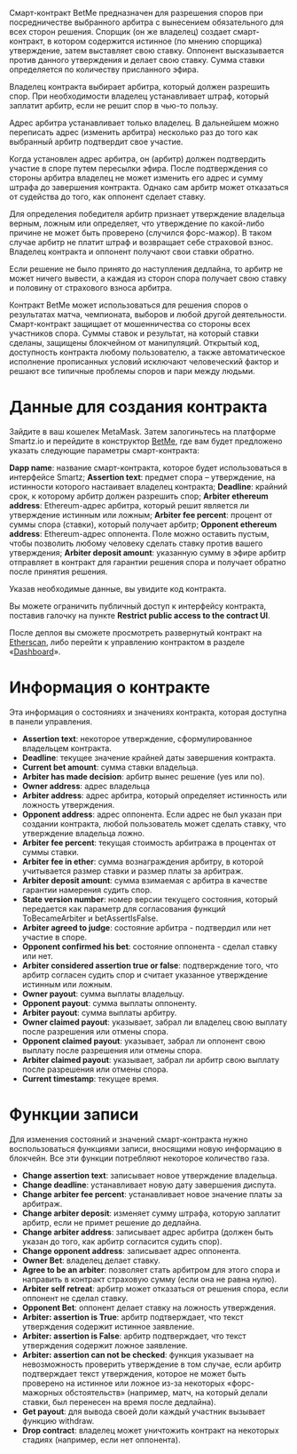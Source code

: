 <!-- TITLE: Контракт спора -->
<!-- SUBTITLE: Как развернуть смарт-контракт BetMe -->

Смарт-контракт BetMe предназначен для разрешения споров при посредничестве выбранного арбитра с вынесением обязательного для всех сторон решения. Спорщик (он же владелец) создает смарт-контракт, в котором содержится истинное (по мнению спорщика) утверждение, затем выставляет свою ставку. Оппонент высказывается против данного утверждения и делает свою ставку. Сумма ставки определяется по количеству присланного эфира.

Владелец контракта выбирает арбитра, который должен разрешить спор. При необходимости владелец устанавливает штраф, который заплатит арбитр, если не решит спор в чью-то пользу.

Адрес арбитра устанавливает только владелец. В дальнейшем можно переписать адрес (изменить арбитра) несколько раз до того как выбранный арбитр подтвердит свое участие.

Когда установлен адрес арбитра, он (арбитр) должен подтвердить участие в споре путем пересылки эфира. После подтверждения со стороны арбитра владелец не может изменить его адрес и сумму штрафа до завершения контракта. Однако сам арбитр может отказаться от судейства до того, как оппонент сделает ставку.

Для определения победителя арбитр признает утверждение владельца верным, ложным или определяет, что утверждение по какой-либо причине не может быть проверено (случился форс-мажор). В таком случае арбитр не платит штраф и возвращает себе страховой взнос. Владелец контракта и оппонент получают свои ставки обратно.

Если решение не было принято до наступления дедлайна, то арбитр не может ничего вывести, а каждая из сторон спора получает свою ставку и половину от страхового взноса арбитра.

Контракт BetMe может использоваться для решения споров о результатах матча, чемпионата, выборов и любой другой деятельности. Смарт-контракт защищает от мошенничества со стороны всех участников спора. Суммы ставок и результат, на который ставки сделаны, защищены блокчейном от манипуляций. Открытый код, доступность контракта любому пользователю, а также автоматическое исполнение прописанных условий исключают человеческий фактор и решают все типичные проблемы споров и пари между людьми.

# Данные для создания контракта

Зайдите в ваш кошелек MetaMask. Затем залогиньтесь на платформе Smartz.io и перейдите в конструктор [BetMe](https://smartz.io/deploy/4abfc8a77e26cd3bbced9f45), где вам будет предложено указать следующие параметры смарт-контракта:

**Dapp name**: название смарт-контракта, которое будет использоваться в интерфейсе Smartz;
**Assertion text**:  предмет спора – утверждение, на истинности которого настаивает владелец контракта;
**Deadline**: крайний срок, к которому арбитр должен разрешить спор;
**Arbiter ethereum address**: Ethereum-адрес арбитра, который решит является ли утверждение истинным или ложным;
**Arbiter fee percent**: процент от суммы спора (ставки), который получает арбитр;
**Opponent ethereum address**: Ethereum-адрес оппонента. Поле можно оставить пустым, чтобы позволить любому человеку сделать ставку против вашего утверждения;
**Arbiter deposit amount**: указанную сумму в эфире арбитр отправляет в контракт для гарантии решения спора и получает обратно после принятия решения.

Указав необходимые данные, вы увидите код контракта. 

Вы можете ограничить публичный доступ к интерфейсу контракта, поставив галочку на пункте **Restrict public access to the contract UI**.

После деплоя вы сможете просмотреть развернутый контракт на [Etherscan](https://etherscan.io/), либо перейти к управлению контрактом в разделе «[Dashboard]( https://smartz.io/dashboard)».

# Информация о контракте

Эта информация о состояниях и значениях контракта, которая доступна в панели управления. 

* **Assertion text**: некоторое утверждение, сформулированное владельцем контракта.
* **Deadline**: текущее значение крайней даты завершения контракта.
* **Current bet amount**: сумма ставки владельца. 
* **Arbiter has made decision**: арбитр вынес решение (yes или no).
* **Owner address**: адрес владельца
* **Arbiter address**: адрес арбитра, который определяет истинность или ложность утверждения.
* **Opponent address**: адрес оппонента. Если адрес не был указан при создании контракта, любой пользователь может сделать ставку, что утверждение владельца ложно.
* **Arbiter fee percent**: текущая стоимость арбитража в процентах от суммы ставки.
* **Arbiter fee in ether**: сумма вознаграждения арбитру, в которой учитывается размер ставки и размер платы за арбитраж.
* **Arbiter deposit amount**: сумма взимаемая с арбитра в качестве гарантии намерения судить спор.
* **State version number**: номер версии текущего состояния, который передается как параметр для согласования функций ToBecameArbiter и betAssertIsFalse.
* **Arbiter agreed to judge**: состояние арбитра - подтвердил или нет участие в споре.
* **Opponent confirmed his bet**: состояние оппонента - сделал ставку или нет.
* **Arbiter considered assertion true or false**: подтверждение того, что арбитр согласен судить спор и считает указанное утверждение истинным или ложным.
* **Owner payout**: сумма выплаты владельцу.
* **Opponent payout**: сумма выплаты оппоненту.
* **Arbiter payout**: сумма выплаты арбитру.
* **Owner claimed payout**: указывает, забрал ли владелец свою выплату после разрешения или отмены спора.
* **Opponent claimed payout**: указывает, забрал ли оппонент свою выплату после разрешения или отмены спора.
* **Arbiter claimed payout**: указывает, забрал ли арбитр свою выплату после разрешения или отмены спора.
* **Current timestamp**: текущее время.

# Функции записи

Для изменения состояний и значений смарт-контракта нужно воспользоваться функциями записи, вносящими новую информацию в блокчейн. Все эти функции потребляют некоторое количество газа. 

* **Change assertion text**: записывает новое утверждение владельца.
* **Change deadline**: устанавливает новую дату завершения диспута.
* **Change arbiter fee percent**: устанавливает новое значение платы за арбитраж.
* **Change arbiter deposit**: изменяет сумму штрафа, которую заплатит арбитр, если не примет решение до дедлайна. 
* **Change arbiter address**: записывает адрес арбитра (должен быть указан до того, как арбитр согласится судить спор).
* **Change opponent address**: записывает адрес оппонента.
* **Owner Bet**: владелец делает ставку.
* **Agree to be an arbiter**: позволяет стать арбитром для этого спора и направить в контракт страховую сумму (если она не равна нулю).
* **Arbiter self retreat**: арбитр может отказаться от решения спора, если оппонент не сделал ставку.
* **Opponent Bet**: оппонент делает ставку на ложность утверждения.
* **Arbiter: assertion is True**: арбитр подтверждает, что текст утверждения содержит истинное заявление.
* **Arbiter: assertion is False**: арбитр подтверждает, что текст утверждения содержит ложное заявление.
* **Arbiter: assertion can not be checked**: функция указывает на невозможность проверить  утверждение в том случае, если арбитр подтверждает текст утверждения, которое не может быть проверено на истинное или ложное из-за некоторых «форс-мажорных обстоятельств» (например, матч, на который делали ставки, был перенесен на время после дедлайна).
* **Get payout**: для вывода своей доли каждый участник вызывает функцию withdraw.
* **Drop contract**: владелец может уничтожить контракт на некоторых стадиях (например, если нет оппонента).